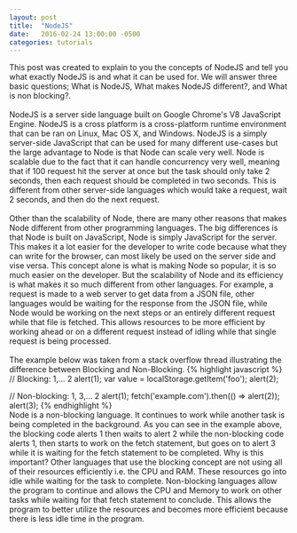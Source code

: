 ```yaml
---
layout: post
title:  "NodeJS"
date:   2016-02-24 13:00:00 -0500
categories: tutorials
---
```

This post was created to explain to you the concepts of NodeJS and tell you what exactly NodeJS is and what it can be used for. We will answer three basic questions; What is NodeJS, What makes NodeJS different?, and What is non blocking?. 
<br />
<br />
NodeJS is a server side language built on Google Chrome's V8 JavaScript Engine. NodeJS is a cross platform is a cross-platform runtime environment that can be ran on Linux, Mac OS X, and Windows. NodeJS is a simply server-side JavaScript that can be used for many different use-cases but the large advantage to Node is that Node can scale very well. Node is scalable due to the fact that it can handle concurrency very well, meaning that if 100 request hit the server at once but the task should only take 2 seconds, then each request should be completed in two seconds. This is different from other server-side languages which would take a request, wait 2 seconds, and then do the next request. 
<br />
<br />
Other than the scalability of Node, there are many other reasons that makes Node different from other programming languages. The big differences is that Node is built on JavaScript, Node is simply JavaScript for the server. This makes it a lot easier for the developer to write code because what they can write for the browser, can most likely be used on the server side and vise versa. This concept alone is what is making Node so popular, it is so much easier on the developer. But the scalability of Node and its efficiency is what makes it so much different from other languages. For example, a request is made to a web server to get data from a JSON file, other languages would be waiting for the response from the JSON file, while Node would be working on the next steps or an entirely different request while that file is fetched. This allows resources to be more efficient by working ahead or on a different request instead of idling while that single request is being processed. 
<br />
<br />
The example below was taken from a stack overflow thread illustrating the difference between Blocking and Non-Blocking. 
{% highlight javascript %}
// Blocking: 1,... 2
alert(1);
var value = localStorage.getItem('foo');
alert(2);

// Non-blocking: 1, 3,... 2
alert(1);
fetch('example.com').then(() => alert(2));
alert(3);
{% endhighlight %}
<br />
Node is a non-blocking language. It continues to work while another task is being completed in the background. As you can see in the example above, the blocking code alerts 1 then waits to alert 2 while the non-blocking code alerts 1, then starts to work on the fetch statement, but goes on to alert 3 while it is waiting for the fetch statement to be completed. Why is this important? Other languages that use the blocking concept are not using all of their resources efficiently i.e. the CPU and RAM. These resources go into idle while waiting for the task to complete. Non-blocking languages allow the program to continue and allows the CPU and Memory to work on other tasks while waiting for that fetch statement to conclude. This allows the program to better utilize the resources and becomes more efficient because there is less idle time in the program. 


[jekyll-docs]: http://jekyllrb.com/docs/home
[jekyll-gh]:   https://github.com/jekyll/jekyll
[jekyll-talk]: https://talk.jekyllrb.com/
